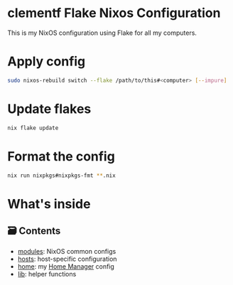 # clementf Flake Nixos Configuration
This is my NixOS configuration using Flake for all my computers.

# Apply config
```sh
sudo nixos-rebuild switch --flake /path/to/this#<computer> [--impure]
```

# Update flakes
```sh
nix flake update
```
# Format the config
```sh
nix run nixpkgs#nixpkgs-fmt **.nix
```

# What's inside

## 🗃️ Contents

- [modules](modules): NixOS common configs
- [hosts](hosts): host-specific configuration
- [home](home): my [Home Manager](https://github.com/nix-community/home-manager) config
- [lib](lib): helper functions
